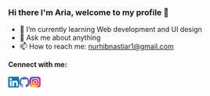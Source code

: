### Hi there I'm Aria, welcome to my profile 👋

- 🌱 I’m currently learning Web development and UI design
- 💬 Ask me about anything
- 📫 How to reach me: nurhibnastiar1@gmail.com

**Cennect with me:**
<br/>
<br/>
<a target="_blank" href="https://www.linkedin.com/in/hibnastiar/">
<img align="left" alt="Aria Linkdein" width="22px" src="img/linkedin.png"/>
</a>
<a target="_blank" href="https://github.com/hibnastiar27">
<img align="left" alt="Aria Github" width="22px" src="img/github.png"/>
</a>
<a target="_blank" href="https://www.instagram.com/aria.justtry" >
<img align="left" alt="Aria Instagram" width="22px" src="img/instagram.png" />
</a>
<br/>
<br/>

<!--
**Languages and Tools:**

<p>
    <a target="_blank" href="#" rel="noopener noreferrer">
        <img align="left" alt="html" style="max-width:100%;" width="26px" src="https://raw.githubusercontent.com/github/explore/80688e429a7d4ef2fca1e82350fe8e3517d3494d/topics/html/html.png">
    </a>
</p>
<p>
    <a target="_blank" href="#" rel="noopener noreferrer">
        <img align="left" alt="css" style="max-width:100%;" width="26px" src="https://raw.githubusercontent.com/github/explore/80688e429a7d4ef2fca1e82350fe8e3517d3494d/topics/css/css.png">
    </a>
</p>
<p>
<br/>
<br/>
<a href="https://github.com/hibnastiar27">
<img align="center" src="https://github-readme-stats.vercel.app/api?username=hibnastiar27&bg_color=30,e96443,904e95&title_color=fff&text_color=fff" alt="Aria github stats"/>
</a> -->
